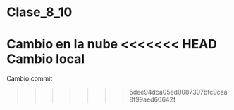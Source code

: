 # Clase_8_10
Cambio en la nube
<<<<<<< HEAD
Cambio local
=======
Cambio commit
>>>>>>> 5dee94dca05ed0087307bfc9caa8f99aed60642f
